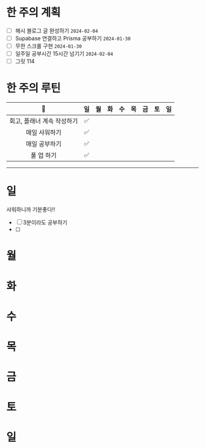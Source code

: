 # 한 주의 계획
- [ ] 해시 블로그 글 완성하기 `2024-02-04`
- [ ] Supabase 연결하고 Prisma 공부하기 `2024-01-30`
- [ ] 무한 스크롤 구현 `2024-01-30`
- [ ] 일주일 공부시간 15시간 넘기기 `2024-02-04`
- [ ] 그릿 114 

# 한 주의 루틴
| 🐣 | 일 | 월 | 화 | 수 | 목 | 금 | 토 | 일 |
| :--: | :--: | :--: | :--: | :--: | :--: | :--: | :--: | :--: |
| 회고, 플래너 계속 작성하기 | ✅ |  |  |  |  |  |  |  |
| 매일 샤워하기 | ✅ |  |  |  |  |  |  |  |
| 매일 공부하기 | ✅ |  |  |  |  |  |  |  |
| 풀 업 하기 | ✅ |  |  |  |  |  |  |  |

---
# 일 
샤워하니까 기분좋다!!
- [ ] 3분이라도 공부하기
- [ ] 
# 월 

# 화 

# 수 

# 목 

# 금 

# 토 

# 일 

